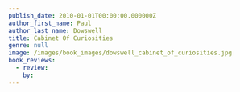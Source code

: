 ```yaml
---
publish_date: 2010-01-01T00:00:00.000000Z
author_first_name: Paul
author_last_name: Dowswell
title: Cabinet Of Curiosities
genre: null
image: /images/book_images/dowswell_cabinet_of_curiosities.jpg
book_reviews:
  - review: 
    by: 
---
```

